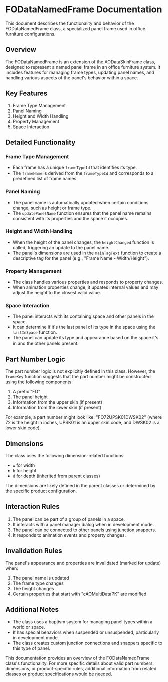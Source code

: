 # FODataNamedFrame Documentation

This document describes the functionality and behavior of the FODataNamedFrame class, a specialized panel frame used in office furniture configurations.

## Overview

The FODataNamedFrame is an extension of the AODataSkinFrame class, designed to represent a named panel frame in an office furniture system. It includes features for managing frame types, updating panel names, and handling various aspects of the panel's behavior within a space.

## Key Features

1. Frame Type Management
2. Panel Naming
3. Height and Width Handling
4. Property Management
5. Space Interaction

## Detailed Functionality

### Frame Type Management

- Each frame has a unique `frameTypeId` that identifies its type.
- The `frameName` is derived from the `frameTypeId` and corresponds to a predefined list of frame names.

### Panel Naming

- The panel name is automatically updated when certain conditions change, such as height or frame type.
- The `updatePanelName` function ensures that the panel name remains consistent with its properties and the space it occupies.

### Height and Width Handling

- When the height of the panel changes, the `heightChanged` function is called, triggering an update to the panel name.
- The panel's dimensions are used in the `mainTagText` function to create a descriptive tag for the panel (e.g., "Frame Name - Width/Height").

### Property Management

- The class handles various properties and responds to property changes.
- When animation properties change, it updates internal values and may adjust the height to the closest valid value.

### Space Interaction

- The panel interacts with its containing space and other panels in the space.
- It can determine if it's the last panel of its type in the space using the `lastInSpace` function.
- The panel can update its type and appearance based on the space it's in and the other panels present.

## Part Number Logic

The part number logic is not explicitly defined in this class. However, the `frameKey` function suggests that the part number might be constructed using the following components:

1. A prefix "FO"
2. The panel height
3. Information from the upper skin (if present)
4. Information from the lower skin (if present)

For example, a part number might look like: "FO72UPSK01DWSK02" (where 72 is the height in inches, UPSK01 is an upper skin code, and DWSK02 is a lower skin code).

## Dimensions

The class uses the following dimension-related functions:

- `w` for width
- `h` for height
- `d` for depth (inherited from parent classes)

The dimensions are likely defined in the parent classes or determined by the specific product configuration.

## Interaction Rules

1. The panel can be part of a group of panels in a space.
2. It interacts with a panel manager dialog when in development mode.
3. The panel can be connected to other panels using junction snappers.
4. It responds to animation events and property changes.

## Invalidation Rules

The panel's appearance and properties are invalidated (marked for update) when:

1. The panel name is updated
2. The frame type changes
3. The height changes
4. Certain properties that start with "cAOMultiDataPK" are modified

## Additional Notes

- The class uses a baptism system for managing panel types within a world or space.
- It has special behaviors when suspended or unsuspended, particularly in development mode.
- The class creates custom junction connections and snappers specific to this type of panel.

This documentation provides an overview of the FODataNamedFrame class's functionality. For more specific details about valid part numbers, dimensions, or product-specific rules, additional information from related classes or product specifications would be needed.